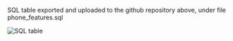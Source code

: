 SQL table exported and uploaded to the github repository above, under file phone_features.sql


![SQL table](https://user-images.githubusercontent.com/71710792/178324319-ef972a2b-cfed-4ca0-a57e-a2a6ee6c60b9.jpeg)
